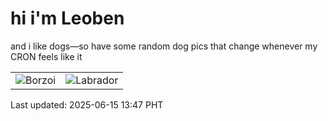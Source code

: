 # hi i'm Leoben

and i like dogs—so have some random dog pics that change whenever my CRON feels like it

|  |  |
|--------|----------|
| ![Borzoi](https://random-dog-vercel.vercel.app/api/random-borzoi?v=1749966425) | ![Labrador](https://random-dog-vercel.vercel.app/api/random-labrador?v=1749966425) |

Last updated: 2025-06-15 13:47 PHT
